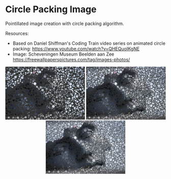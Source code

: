 Circle Packing Image
====================

Pointillated image creation with circle packing algorithm.

Resources: 
* Based on Daniel Shiffman's Coding Train video series on animated circle packing:
https://www.youtube.com/watch?v=QHEQuoIKgNE
* Image: Scheveningen Museum Beelden aan Zee
https://freewallpaperspictures.com/tag/images-photos/

<p align="center">
  <img src="images/screenShot-03.png" width="250px"/>
  <img src="images/screenShot-02.png" width="250px"/>
  <img src="images/screenShot-01.png" width="250px"/>
</p>

